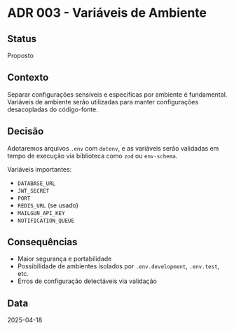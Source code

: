 # ADR 003 - Variáveis de Ambiente

## Status

Proposto

## Contexto

Separar configurações sensíveis e específicas por ambiente é fundamental. Variáveis de ambiente serão utilizadas para manter configurações desacopladas do código-fonte.

## Decisão

Adotaremos arquivos `.env` com `dotenv`, e as variáveis serão validadas em tempo de execução via biblioteca como `zod` ou `env-schema`.

Variáveis importantes:

- `DATABASE_URL`
- `JWT_SECRET`
- `PORT`
- `REDIS_URL` (se usado)
- `MAILGUN_API_KEY`
- `NOTIFICATION_QUEUE`

## Consequências

- Maior segurança e portabilidade
- Possibilidade de ambientes isolados por `.env.development`, `.env.test`, etc.
- Erros de configuração detectáveis via validação

## Data

2025-04-18
